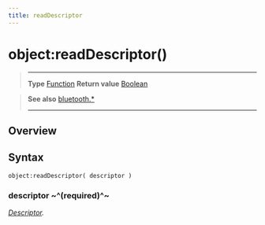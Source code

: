 ```yaml
---
title: readDescriptor
---
```

# object:readDescriptor()

> --------------------- ------------------------------------------------------------------------------------------
> __Type__              [Function](https://docs.coronalabs.com/api/type/Function.html)
> __Return value__      [Boolean](https://docs.coronalabs.com/api/type/Boolean.html)


> __See also__          [bluetooth.*](/plugin/bluetooth/)
> --------------------- ------------------------------------------------------------------------------------------

## Overview

## Syntax

	object:readDescriptor( descriptor )

### descriptor ~^(required)^~
_[Descriptor](/plugin/bluetooth/type/Descriptor/)._